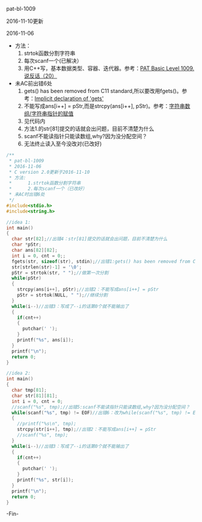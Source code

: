 pat-bl-1009

2016-11-10更新

2016-11-06

- 方法：
  1. strtok函数分割字符串
  2. 每次scanf一个(已解决）
  3. 用C++写，基本数据类型、容器、迭代器。参考：[PAT Basic Level 1009. 说反话（20）](http://blog.csdn.net/shuaiilong/article/details/21169489)
- 未AC前出错6处
  1. gets() has been removed from C11 standard,所以要改用fgets()。参考：[Implicit declaration of 'gets'](http://stackoverflow.com/questions/34031514/implicit-declaration-of-gets)
  2. 不能写成ans[i++] = pStr,而是strcpy(ans[i++], pStr)。参考：[字符串数组/字符串指针的赋值](http://blog.csdn.net/douzixinxin/article/details/602815)
  3. 见代码内
  4. 方法1.的str[81]提交的话就会出问题，目前不清楚为什么
  5. scanf不能读指针只能读数组,why?因为没分配空间？
  6. 无法终止读入至今没改对(已改好)


```c
/**
 * pat-bl-1009
 * 2016-11-06
 * C version 2.0更新于2016-11-10
 * 方法:
 *      1.strtok函数分割字符串
 *      2.每次scanf一个（已改好）
 * 未AC时出错6处
 */
#include<stdio.h>
#include<string.h>

//idea 1:
int main()
{
  char str[82];//出错4：str[81]提交的话就会出问题，目前不清楚为什么
  char *pStr;
  char ans[82][82];
  int i = 0, cnt = 0;;
  fgets(str, sizeof(str), stdin);//出错1:gets() has been removed from C11 standard,所以要改用fgets()
  str[strlen(str)-1] = '\0';
  pStr = strtok(str, " ");//做第一次分割
  while(pStr)
  {
    strcpy(ans[i++], pStr);//出错2：不能写成ans[i++] = pStr
    pStr = strtok(NULL, " ");//继续分割
  }
  while(i--)//出错3：写成了--i的话第0个就不能输出了
  {
    if(cnt++)
    {
      putchar(' ');
    }
    printf("%s", ans[i]);
  }
  printf("\n");
  return 0;
}

//idea 2:
int main()
{
  char tmp[81];
  char str[81][81];
  int i = 0, cnt = 0;
  //scanf("%s", tmp);//出错5:scanf不能读指针只能读数组,why?因为没分配空间？
  while(scanf("%s", tmp) != EOF)//出错6：改为while(scanf("%s", tmp) != EOF)就可以
  {
    //printf("%s\n", tmp);
    strcpy(str[i++], tmp);//出错2：不能写成ans[i++] = pStr
    //scanf("%s", tmp);
  }
  while(i--)//出错3：写成了--i的话第0个就不能输出了
  {
    if(cnt++)
    {
      putchar(' ');
    }
    printf("%s", str[i]);
  }
  printf("\n");
  return 0;
}

```

-Fin-
